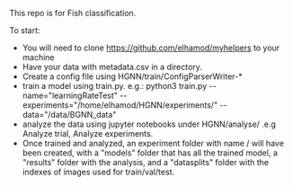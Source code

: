 This repo is for Fish classification.

To start:
- You will need to clone https://github.com/elhamod/myhelpers to your machine
- Have your data with metadata.csv in a directory.
- Create a config file using HGNN/train/ConfigParserWriter-*
- train a model using train.py. e.g.: python3 train.py --name="learningRateTest" --experiments="/home/elhamod/HGNN/experiments/" --data="/data/BGNN_data"
- analyze the data using jupyter notebooks under HGNN/analyse/ .e.g Analyze trial, Analyze experiments.
- Once trained and analyzed, an experiment folder with name <experiments>/<name> will have been created, with a "models" folder that has all the trained model, a "results" folder with the analysis, and a "datasplits" folder with the indexes of images used for train/val/test.

